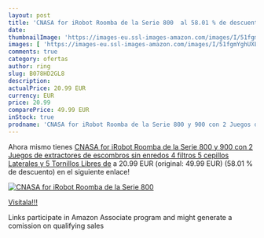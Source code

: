 ```yaml
---
layout: post
title: 'CNASA for iRobot Roomba de la Serie 800  al 58.01 % de descuento'
date: 
thumbnailImage: 'https://images-eu.ssl-images-amazon.com/images/I/51fgmYghUXL._SL200_.jpg'
images: [ 'https://images-eu.ssl-images-amazon.com/images/I/51fgmYghUXL._SL200_.jpg' ]
comments: true
category: ofertas
author: ring
slug: B078HD2GL8
description:
actualPrice: 20.99 EUR
currency: EUR
price: 20.99
comparePrice: 49.99 EUR
inStock: true
prodname: 'CNASA for iRobot Roomba de la Serie 800 y 900 con 2 Juegos de extractores de escombros sin enredos  4 filtros  5 cepillos Laterales y 5 Tornillos Libres de'
---
```


Ahora mismo tienes [CNASA for iRobot Roomba de la Serie 800 y 900 con 2 Juegos de extractores de escombros sin enredos  4 filtros  5 cepillos Laterales y 5 Tornillos Libres de](https://www.amazon.es/dp/B078HD2GL8/?tag=tolees-21) a 20.99 EUR (original: 49.99 EUR) (58.01 %  de descuento) en el siguiente enlace!

[![CNASA for iRobot Roomba de la Serie 800 ](https://images-eu.ssl-images-amazon.com/images/I/51fgmYghUXL._SL200_.jpg)](https://www.amazon.es/dp/B078HD2GL8/?tag=tolees-21)

[Visítala!!!](https://www.amazon.es/dp/B078HD2GL8/?tag=tolees-21)

Links participate in Amazon Associate program and might generate a comission on qualifying sales
